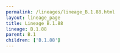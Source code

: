 ```yaml
---
permalink: /lineages/lineage_B.1.88.html
layout: lineage_page
title: Lineage B.1.88
lineage: B.1.88
parent: B.1
children: ['B.1.88']
---
```

